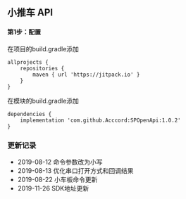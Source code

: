 ## 小推车 API

#### 第1步：配置
在项目的build.gradle添加
```
allprojects {
    repositories {
        maven { url 'https://jitpack.io' }
    }
}
```
在模块的build.gradle添加
```
dependencies {
    implementation 'com.github.Acccord:SPOpenApi:1.0.2'
}
```

### 更新记录
- 2019-08-12 命令参数改为小写
- 2019-08-13 优化串口打开方式和回调结果
- 2019-08-22 小车板命令更新
- 2019-11-26 SDK地址更新
